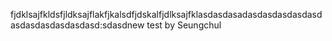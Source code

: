 fjdklsajfkldsfjldksajflakfjkalsdfjdskalfjdlksajfklasdasdasadasdasdasdasdasdasdasdasdasdasdasd:sdasdnew test by Seungchul
